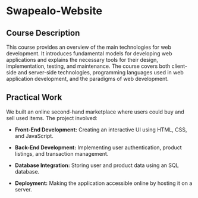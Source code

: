 # Swapealo-Website
## Course Description

This course provides an overview of the main technologies for web development. It introduces fundamental models for developing web applications and explains the necessary tools for their design, implementation, testing, and maintenance. The course covers both client-side and server-side technologies, programming languages used in web application development, and the paradigms of web development.

## Practical Work

We built an online second-hand marketplace where users could buy and sell used items. The project involved:

- **Front-End Development:** Creating an interactive UI using HTML, CSS, and JavaScript.

- **Back-End Development:** Implementing user authentication, product listings, and transaction management.

- **Database Integration:** Storing user and product data using an SQL database.

- **Deployment:** Making the application accessible online by hosting it on a server.

